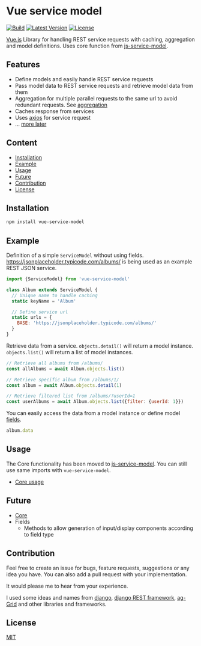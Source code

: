 # Vue service model

[![Build](https://github.com/freakzlike/vue-service-model/workflows/Build/badge.svg)](https://github.com/freakzlike/vue-service-model/actions)
[![Latest Version](https://img.shields.io/npm/v/vue-service-model.svg)](https://www.npmjs.com/package/vue-service-model)
[![License](https://img.shields.io/npm/l/vue-service-model.svg)](https://github.com/freakzlike/vue-service-model/blob/master/LICENSE)

[Vue.js](https://vuejs.org/) Library for handling REST service requests with caching, aggregation and model definitions. Uses core function from [js-service-model](https://github.com/freakzlike/js-service-model).

## Features

* Define models and easily handle REST service requests
* Pass model data to REST service requests and retrieve model data from them
* Aggregation for multiple parallel requests to the same url to avoid redundant requests. See [aggregation](https://github.com/freakzlike/js-service-model#aggregation)
* Caches response from services
* Uses [axios](https://github.com/axios/axios) for service request
* ... [more later](#future)

## Content

* [Installation](#installation)
* [Example](#example)
* [Usage](#usage)
* [Future](#future)
* [Contribution](#contribution)
* [License](#license)

## Installation
```sh
npm install vue-service-model
```

## Example

Definition of a simple `ServiceModel` without using fields. https://jsonplaceholder.typicode.com/albums/ is being used as an example REST JSON service.
```js
import {ServiceModel} from 'vue-service-model'

class Album extends ServiceModel {
  // Unique name to handle caching
  static keyName = 'Album'

  // Define service url
  static urls = {
    BASE: 'https://jsonplaceholder.typicode.com/albums/'
  }
}
```

Retrieve data from a service. `objects.detail()` will return a model instance. `objects.list()` will return a list of model instances.

```js
// Retrieve all albums from /albums/
const allAlbums = await Album.objects.list()

// Retrieve specific album from /albums/1/
const album = await Album.objects.detail(1)

// Retrieve filtered list from /albums/?userId=1
const userAlbums = await Album.objects.list({filter: {userId: 1}})
```

You can easily access the data from a model instance or define model [fields](https://github.com/freakzlike/js-service-model#fields).

```js
album.data
```

## Usage

The Core functionality has been moved to [js-service-model](https://github.com/freakzlike/js-service-model). You can still use same imports with `vue-service-model`.
* [Core usage](https://github.com/freakzlike/js-service-model#javascript-service-model)

## Future

* [Core](https://github.com/freakzlike/js-service-model#future)
* Fields
  * Methods to allow generation of input/display components according to field type

## Contribution

Feel free to create an issue for bugs, feature requests, suggestions or any idea you have. You can also add a pull request with your implementation.

It would please me to hear from your experience.

I used some ideas and names from [django](https://www.djangoproject.com/), [django REST framework](https://www.django-rest-framework.org/), [ag-Grid](https://www.ag-grid.com/) and other libraries and frameworks.

## License

[MIT](http://opensource.org/licenses/MIT)
